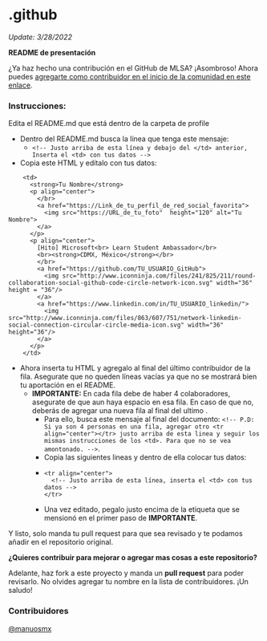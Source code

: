 # .github

*Update: 3/28/2022*

**README de presentación**

¿Ya haz hecho una contribución en el GitHub de MLSA? ¡Asombroso! Ahora puedes [agregarte como contribuidor en el inicio de la comunidad en este enlace](./profile/README.md).

### Instrucciones:
Edita el README.md que está dentro de la carpeta de profile
- Dentro del README.md busca la línea que tenga este mensaje:
  - ```<!-- Justo arriba de esta línea y debajo del </td> anterior, Inserta el <td> con tus datos -->```
- Copia este HTML y edítalo con tus datos:
```
    <td>
      <strong>Tu Nombre</strong>
      <p align="center">
        </br>
        <a href="https://Link_de_tu_perfil_de_red_social_favorita">
          <img src="https://URL_de_tu_foto"  height="120" alt="Tu Nombre">
        </a>
      </p>
      <p align="center">
        [Hito] Microsoft<br> Learn Student Ambassador</br>
        <br><strong>CDMX, México</strong></br>
        </br>
        <a href="https://github.com/TU_USUARIO_GitHub">
          <img src="http://www.iconninja.com/files/241/825/211/round-collaboration-social-github-code-circle-network-icon.svg" width="36" height = "36"/>
        </a>
        <a href="https://www.linkedin.com/in/TU_USUARIO_linkedin/">
          <img src="http://www.iconninja.com/files/863/607/751/network-linkedin-social-connection-circular-circle-media-icon.svg" width="36" height="36"/>
        </a>
      </p>
    </td>
```
- Ahora inserta tu HTML y agregalo al final del último contribuidor de la fila. Asegurate que no queden líneas vacías ya que no se mostrará bien tu aportación en el README.
  - **IMPORTANTE:** En cada fila debe de haber 4 colaboradores, asegurate de que aun haya espacio en esa fila. En caso de que no, deberás de agregar una nueva fila al final del ultimo **</tr>**. 
    - Para ello, busca este mensaje al final del documento: ```<!-- P.D: Si ya son 4 personas en una fila, agregar otro <tr align="center"></tr> justo arriba de esta linea y seguir los mismas instrucciones de los <td>. Para que no se vea amontonado. -->```. 
    - Copia las siguientes lineas y dentro de ella colocar tus datos: 
    - ```
      <tr align="center">
        <!-- Justo arriba de esta línea, inserta el <td> con tus datos -->
      </tr>
    - Una vez editado, pegalo justo encima de la etiqueta que se mensionó en el primer paso de **IMPORTANTE**.

Y listo, solo manda tu pull request para que sea revisado y te podamos añadir en el repositorio original.

**¿Quieres contribuir para mejorar o agregar mas cosas a este repositorio?**

Adelante, haz fork a este proyecto y manda un **pull request** para poder revisarlo. No olvides agregar tu nombre en la lista de contribuidores.
¡Un saludo!
### Contribuidores
[@manuosmx](https://github.com/manuosmx)
